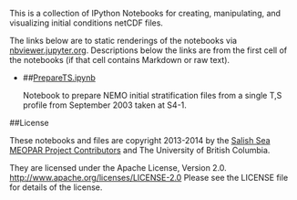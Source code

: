 This is a collection of IPython Notebooks for creating,
manipulating, and visualizing initial conditions netCDF files.

The links below are to static renderings of the notebooks via
[nbviewer.jupyter.org](https://nbviewer.jupyter.org/).
Descriptions below the links are from the first cell of the notebooks
(if that cell contains Markdown or raw text).


* ##[PrepareTS.ipynb](https://nbviewer.jupyter.org/github/SalishSeaCast/tools/blob/master/I_ForcingFiles/Initial/PrepareTS.ipynb)

    Notebook to prepare NEMO initial stratification files from a single T,S profile from September 2003 taken at S4-1.


##License

These notebooks and files are copyright 2013-2014
by the [Salish Sea MEOPAR Project Contributors](https://github.com/SalishSeaCast/docs/blob/master/CONTRIBUTORS.rst)
and The University of British Columbia.

They are licensed under the Apache License, Version 2.0.
http://www.apache.org/licenses/LICENSE-2.0
Please see the LICENSE file for details of the license.
